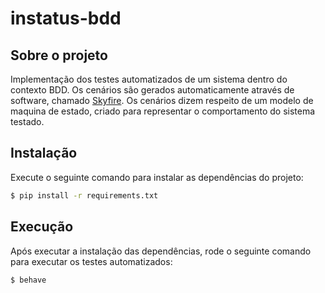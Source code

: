# instatus-bdd

## Sobre o projeto
Implementação dos testes automatizados de um sistema dentro do contexto BDD.
Os cenários são gerados automaticamente através de software, chamado [Skyfire](https://github.com/mdsol/skyfire). Os cenários dizem respeito de um modelo de maquina de estado, criado para representar o comportamento do sistema testado.

## Instalação
Execute o seguinte comando para instalar as dependências do projeto:

```sh
$ pip install -r requirements.txt
```

## Execução
Após executar a instalação das dependências, rode o seguinte comando para executar os testes automatizados:

```sh
$ behave
```